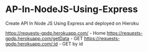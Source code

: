 # AP-In-NodeJS-Using-Express

Create API In Node JS Using Express and deployed on Hieroku

https://requests-gpdp.herokuapp.com/ - Home
https://requests-gpdp.herokuapp.com/getData - GET
https://requests-gpdp.herokuapp.com/:id - GET by id
